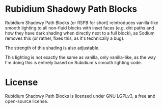 # Rubidium Shadowy Path Blocks

Rubidium Shadowy Path Blocks (or RSPB for short) reintroduces vanilla-like smooth lighting to all non-fluid blocks with inset faces (e.g. dirt paths and how they have dark shading when directly next to a full block), as Sodium removes this (or rather, fixes this, as it's technically a bug).

The strength of this shading is also adjustable.

This lighting is not exactly the same as vanilla, only vanilla-like, as the way I'm doing this is entirely based on Rubidium's smooth lighting code.

# License

Rubidium Shadowy Path Blocks is licensed under GNU LGPLv3, a free and open-source license. 
